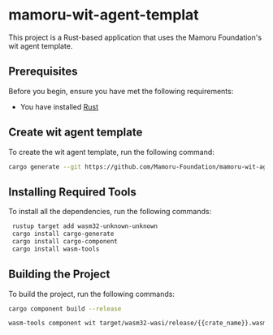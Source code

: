 # mamoru-wit-agent-templat
This project is a Rust-based application that uses the Mamoru Foundation's wit agent template.

## Prerequisites

Before you begin, ensure you have met the following requirements:

- You have installed [Rust](https://www.rust-lang.org/tools/install) 

## Create wit agent template

To create the wit agent template, run the following command:

```bash
cargo generate --git https://github.com/Mamoru-Foundation/mamoru-wit-agent-templat.git
```


## Installing Required Tools

To install all the dependencies, run the following commands:

```bash
 rustup target add wasm32-unknown-unknown
 cargo install cargo-generate
 cargo install cargo-component
 cargo install wasm-tools
```


## Building the Project
To build the project, run the following commands:

```bash
cargo component build --release

wasm-tools component wit target/wasm32-wasi/release/{{crate_name}}.wasm
```
